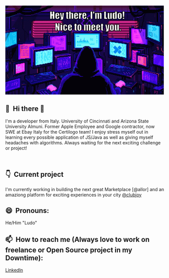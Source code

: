 ![](https://github.com/corsinlo/corsinlo/blob/main/ezgif.com-gif-maker.gif)

## 👋 &nbsp;Hi there 👋
I'm a developer from Italy. University of Cincinnati and Arizona State University Almuni. Former Apple Employee and Google contractor, now SWE at Ebay Italy for the Certilogo team! I enjoy stress myself out in learning every possible application of JS/Java as well as giving myself headaches with algorithms. Always waiting for the next exciting challenge or project!


&nbsp;

## 👇 &nbsp;Current project

I'm currently working in building the next great Marketplace [@allor] and an amaziong platform for exciting experiences in your city [@clubjoy](https://wwww.clubjoy.it)

## 😄 &nbsp;Pronouns: 
He/Him "Ludo"
## 📫 &nbsp;How to reach me (Always love to work on freelance or Open Source project in my Downtime): 
[Linkedln](https://www.linkedin.com/in/ludovico-corsini/)

<!--
**corsinlo/corsinlo** is a ✨ _special_ ✨ repository because its `README.md` (this file) appears on your GitHub profile.

Here are some ideas to get you started:

- 🔭 I’m currently working on ...
- 🌱 I’m currently learning ...
- 👯 I’m looking to collaborate on ...
- 🤔 I’m looking for help with ...
- 💬 Ask me about ...
- 📫 How to reach me: ...
- 😄 Pronouns: ...
- ⚡ Fun fact: ...
-->
